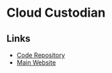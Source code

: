 # Cloud Custodian

## Links

- [Code Repository](https://github.com/cloud-custodian/cloud-custodian)
- [Main Website](https://cloudcustodian.io)
